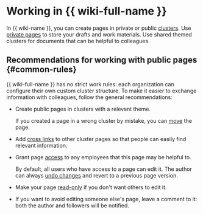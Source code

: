 # Working in {{ wiki-full-name }}

In {{ wiki-name }}, you can create pages in private or public [clusters](structure.md#clusters). Use [private pages](structure.md#personal_cluster) to store your drafts and work materials. Use shared themed clusters for documents that can be helpful to colleagues.


## Recommendations for working with public pages {#common-rules}

{{ wiki-full-name }} has no strict work rules: each organization can configure their own custom cluster structure. To make it easier to exchange information with colleagues, follow the general recommendations:
* Create public pages in clusters with a relevant theme.

   If you created a page in a wrong cluster by mistake, you can [move](page-management/move-page.md) the page.

* Add [cross links](static-markup/links.md#wiki-ref) to other cluster pages so that people can easily find relevant information.

* Grant page [access](page-management/access-setup.md) to any employees that this page may be helpful to.

   By default, all users who have access to a page can edit it. The author can always [undo changes](history.md#return-to-old) and revert to a previous page version.

* Make your page [read-only](page-management/access-setup.md#read-only) if you don't want others to edit it.

* If you want to avoid editing someone else's page, leave a comment to it: both the author and followers will be notified.